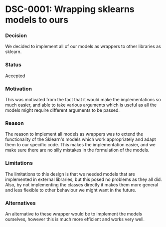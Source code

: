 # DSC-0001: Wrapping sklearns models to ours

### Decision
We decided to implement all of our models as wrappers to other libraries as sklearn.

### Status
Accepted

### Motivation
This was motivated from the fact that it would make the implementations so much easier, and able to take various arguments which is useful as all the models might require different arguments to be passed. 

### Reason
The reason to implement all models as wrappers was to extend the functionality of the Sklearn's models which work appropriately and adapt them to our specific code. This makes the implementation easier, and we make sure there are no silly mistakes in the formulation of the models. 

### Limitations
The limitations to this design is that we needed models that are implemented in external libraries, but this posed no problems as they all did. Also, by not implementing the classes directly it makes them more general and less flexible to other behaviour we might want in the future.

### Alternatives
An alternative to these wrapper would be to implement the models ourselves, however this is much more efficient and works very well. 